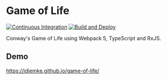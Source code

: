 # Game of Life
[![Continuous Integration](https://github.com/jdiemke/game-of-life/actions/workflows/integrate.yml/badge.svg)](https://github.com/jdiemke/game-of-life/actions/workflows/integrate.yml)
[![Build and Deploy](https://github.com/jdiemke/game-of-life/actions/workflows/deploy.yml/badge.svg)](https://github.com/jdiemke/game-of-life/actions/workflows/deploy.yml)

Conway's Game of Life using Webpack 5, TypeScript and RxJS.

## Demo

https://jdiemke.github.io/game-of-life/
